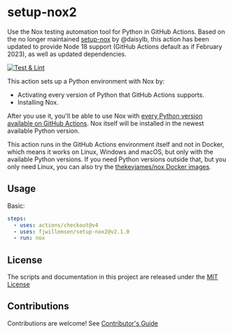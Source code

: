 # setup-nox2

Use the Nox testing automation tool for Python in GitHub Actions.
Based on the no longer maintained [setup-nox](https://github.com/daisylb/setup-nox) by @daisylb, this action has been updated to provide Node 18 support (GitHub Actions default as if February 2023), as well as updated dependencies. 

[![Test & Lint](https://github.com/fjwillemsen/setup-nox2/actions/workflows/test.yml/badge.svg?branch=main)](https://github.com/fjwillemsen/setup-nox2/actions/workflows/test.yml)

This action sets up a Python environment with Nox by:

- Activating every version of Python that GitHub Actions supports.
- Installing Nox.

After you use it, you'll be able to use Nox with [every Python version available on GitHub Actions][actions-installed]. Nox itself will be installed in the newest available Python version.

This action runs in the GitHub Actions environment itself and not in Docker, which means it works on Linux, Windows and macOS, but only with the available Python versions. If you need Python versions outside that, but you only need Linux, you can also try the [thekevjames/nox Docker images][nox-docker].

[actions-installed]: https://github.com/actions/virtual-environments#available-environments
[nox-docker]: https://hub.docker.com/r/thekevjames/nox

## Usage

Basic:

```yaml
steps:
  - uses: actions/checkout@v4
  - uses: fjwillemsen/setup-nox2@v2.1.0
  - run: nox
```

## License

The scripts and documentation in this project are released under the [MIT License](LICENSE)

## Contributions

Contributions are welcome! See [Contributor's Guide](docs/contributors.md)
